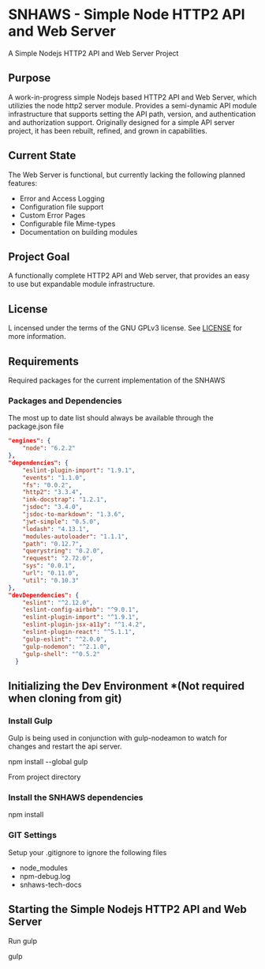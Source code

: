 # SNHAWS - Simple Node HTTP2 API and Web Server
A Simple Nodejs HTTP2 API and Web Server Project

## Purpose

A work-in-progress simple Nodejs based HTTP2 API and Web Server, which utilizies the node http2 server module. Provides a semi-dynamic API module infrastructure that supports setting the API path, version, and authentication and authorization support.
Originally designed for a simple API server project, it has been rebuilt, refined, and grown in capabilities.

## Current State

The Web Server is functional, but currently lacking the following planned features:

- Error and Access Logging
- Configuration file support
- Custom Error Pages
- Configurable file Mime-types
- Documentation on building modules

## Project Goal

A functionally complete HTTP2 API and Web server, that provides an easy to use but expandable module infrastructure.

## License

L incensed under the terms of the GNU GPLv3 license. See [LICENSE](LICENSE) for more information.

## Requirements

Required packages for the current implementation of the SNHAWS

### Packages and Dependencies

The most up to date list should always be available through the package.json file

```json
"engines": {
    "node": "6.2.2"
},
"dependencies": {
    "eslint-plugin-import": "1.9.1",
    "events": "1.1.0",
    "fs": "0.0.2",
    "http2": "3.3.4",
    "ink-docstrap": "1.2.1",
    "jsdoc": "3.4.0",
    "jsdoc-to-markdown": "1.3.6",
    "jwt-simple": "0.5.0",
    "lodash": "4.13.1",
    "modules-autoloader": "1.1.1",
    "path": "0.12.7",
    "querystring": "0.2.0",
    "request": "2.72.0",
    "sys": "0.0.1",
    "url": "0.11.0",
    "util": "0.10.3"
},
"devDependencies": {
    "eslint": "^2.12.0",
    "eslint-config-airbnb": "^9.0.1",
    "eslint-plugin-import": "^1.9.1",
    "eslint-plugin-jsx-a11y": "^1.4.2",
    "eslint-plugin-react": "^5.1.1",
    "gulp-eslint": "^2.0.0",
    "gulp-nodemon": "^2.1.0",
    "gulp-shell": "^0.5.2"
  }
```
  
## Initializing the Dev Environment *(Not required when cloning from git)

### Install Gulp
Gulp is being used in conjunction with gulp-nodeamon to watch for changes and restart the api server.

 npm install --global gulp

From project directory

### Install the SNHAWS dependencies
npm install

### GIT Settings

Setup your .gitignore to ignore the following files
- node_modules
- npm-debug.log
- snhaws-tech-docs

## Starting the Simple Nodejs HTTP2 API and Web Server
Run gulp

 gulp
 
## 